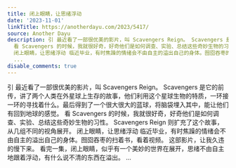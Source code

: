 ```yaml
---
title: 闭上眼睛，让思绪浮动
date: '2023-11-01'
linkTitle: https://anotherdayu.com/2023/5417/
source: Another Dayu
description: 引 最近看了一部很优美的影片，叫 Scavengers Reign。 Scavengers 是它的前传，讲了两个人类在外星球上生存的故事，他们利用这个星球生物的特质，一环接一环的寻找着什么。最后得到了一个很大很大的蓝球，将脑袋埋入其中，能让他们有回到地球的感觉。
  看 Scavengers 的时候，我就很好奇，好奇他们是如何调查、实验、总结这些奇妙生物的习性。 Scavengers Reign 则扩充了这个故事，从几组不同的视角展开。
  闭上眼睛，让思绪浮动 临近毕业，有时焦躁的情绪会不由自主的溢出自己的身体。囫囵吞枣的扫着书，看着视频。 这部影片，让我久违的慢下来。 看完一集，闭上眼睛，似乎有一个美妙的世界在展开，思绪不由自主地跟着浮动，有什么说不清的东西在溢出。
  ...
disable_comments: true
---
```

引 最近看了一部很优美的影片，叫 Scavengers Reign。 Scavengers 是它的前传，讲了两个人类在外星球上生存的故事，他们利用这个星球生物的特质，一环接一环的寻找着什么。最后得到了一个很大很大的蓝球，将脑袋埋入其中，能让他们有回到地球的感觉。 看 Scavengers 的时候，我就很好奇，好奇他们是如何调查、实验、总结这些奇妙生物的习性。 Scavengers Reign 则扩充了这个故事，从几组不同的视角展开。 闭上眼睛，让思绪浮动 临近毕业，有时焦躁的情绪会不由自主的溢出自己的身体。囫囵吞枣的扫着书，看着视频。 这部影片，让我久违的慢下来。 看完一集，闭上眼睛，似乎有一个美妙的世界在展开，思绪不由自主地跟着浮动，有什么说不清的东西在溢出。 ...